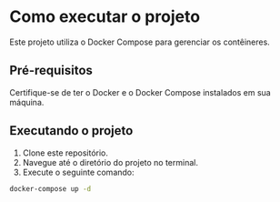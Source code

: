 # Como executar o projeto

Este projeto utiliza o Docker Compose para gerenciar os contêineres.

## Pré-requisitos

Certifique-se de ter o Docker e o Docker Compose instalados em sua máquina.

## Executando o projeto

1. Clone este repositório.
2. Navegue até o diretório do projeto no terminal.
3. Execute o seguinte comando:

```bash
docker-compose up -d
